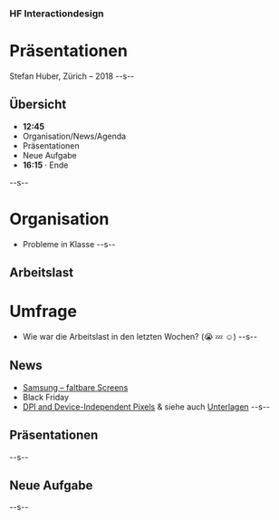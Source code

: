 ### HF Interactiondesign

# Präsentationen

Stefan Huber, Zürich – 2018 <!-- .element: class="footer" -->
--s--
## Übersicht


* **12:45**
* Organisation/News/Agenda
* Präsentationen
* Neue Aufgabe
* **16:15** · Ende

--s--
# Organisation

* Probleme in Klasse
--s--
## Arbeitslast

# Umfrage
* Wie war die Arbeitslast in den letzten Wochen? (😭 💤 ☺️)
--s--
## News
* [Samsung – faltbare Screens](https://www.theverge.com/2018/11/8/18074838/samsung-foldable-phone-infinity-flex-display-technology-report)
* Black Friday
* [DPI and Device-Independent Pixels](https://docs.microsoft.com/en-us/windows/desktop/learnwin32/dpi-and-device-independent-pixels) & siehe auch [Unterlagen](https://signalwerk.github.io/IAD.LAB.DOC/screens/)
--s--
## Präsentationen
--s--
## Neue Aufgabe
--s--
